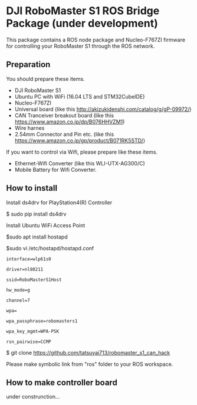 # DJI RoboMaster S1 ROS Bridge Package (under development)

This package contains a ROS node package and Nucleo-F767ZI firmware for controlling your RoboMaster S1 through the ROS network.

## Preparation
You should prepare these items.
- DJI RoboMaster S1
- Ubuntu PC with WiFi (16.04 LTS and STM32CubeIDE)
- Nucleo-F767ZI
- Universal board (like this http://akizukidenshi.com/catalog/g/gP-09972/)
- CAN Tranceiver breakout board (like this https://www.amazon.co.jp/dp/B076HHVZM1) 
- Wire harnes
- 2.54mm Connector and Pin etc. (like this https://www.amazon.co.jp/gp/product/B071RK5STD/)

If you want to control via Wifi, please prepare like these items.
- Ethernet-Wifi Converter (like this WLI-UTX-AG300/C)
- Mobile Battery for Wifi Converter.

## How to install

Install ds4drv for PlayStation4(R) Controller

$ sudo pip install ds4drv

Install Ubuntu WiFi Access Point

$sudo apt install hostapd

$sudo vi /etc/hostapd/hostapd.conf

`interface=wlp61s0`

`driver=nl80211`

`ssid=RoboMasterS1Host`

`hw_mode=g`

`channel=7`

`wpa=`

`wpa_passphrase=robomasters1`

`wpa_key_mgmt=WPA-PSK`

`rsn_pairwise=CCMP`

$ git clone https://github.com/tatsuyai713/robomaster_s1_can_hack 

Please make symbolic link from "ros" folder to your ROS workspace.

## How to make controller board
under construnction...
